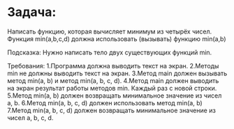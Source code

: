# Задача:

Написать функцию, которая вычисляет минимум из четырёх чисел.
Функция min(a,b,c,d) должна использовать (вызывать) функцию min(a,b)

Подсказка:
Нужно написать тело двух существующих функций min.

Требования:
1.Программа должна выводить текст на экран.
2.Методы min не должны выводить текст на экран.
3.Метод main должен вызывать метод min(a, b) и метод min(a, b, c, d).
4.Метод main должен выводить на экран результат работы методов min. Каждый раз с новой строки.
5.Метод min(a, b) должен возвращать минимальное значение из чисел a, b.
6.Метод min(a, b, c, d) должен использовать метод min(a, b)
7.Метод min(a, b, c, d) должен возвращать минимальное значение из чисел a, b, c, d.
